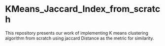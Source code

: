 # KMeans_Jaccard_Index_from_scratch
This repository presents our work of implementing K means clustering algorithm from scratch using jaccard Distance as the metric for similarity.
